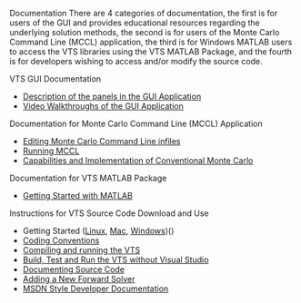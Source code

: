 Documentation
There are 4 categories of documentation, the first is for users of the GUI and provides educational resources regarding the underlying solution methods, the second is for users of the Monte Carlo Command Line (MCCL) application, the third is for Windows MATLAB users to access the VTS libraries using the VTS MATLAB Package, and the fourth is for developers wishing to access and/or modify the source code.

VTS GUI Documentation
* [Description of the panels in the GUI Application](https://github.com/VirtualPhotonics/Vts.Gui.Wpf/wiki/Software)
* [Video Walkthroughs of the GUI Application](https://virtualphotonics.org/video)

Documentation for Monte Carlo Command Line (MCCL) Application
* [Editing Monte Carlo Command Line infiles](https://github.com/VirtualPhotonics/Vts.MonteCarlo/wiki/MCCL-Editing-infiles)
* [Running MCCL](https://github.com/VirtualPhotonics/Vts.MonteCarlo/wiki/MCCL-Examples)
* [Capabilities and Implementation of Conventional Monte Carlo](https://github.com/VirtualPhotonics/Vts.MonteCarlo/wiki/MCCL-Capabilities-And-Implementation)

Documentation for VTS MATLAB Package
* [Getting Started with MATLAB](https://github.com/VirtualPhotonics/VTS/wiki/VTS-MATLAB)

Instructions for VTS Source Code Download and Use
* Getting Started ([Linux](https://github.com/VirtualPhotonics/VTS/wiki/Getting-Started-on-Linux), [Mac](https://github.com/VirtualPhotonics/VTS/wiki/Getting-Started-on-Mac), [Windows](https://github.com/VirtualPhotonics/VTS/wiki/Getting-Started-in-Windows))()
* [Coding Conventions](https://github.com/VirtualPhotonics/VTS/wiki/Coding-Conventions)
* [Compiling and running the VTS](https://github.com/VirtualPhotonics/VTS/wiki/Compile-and-run-the-VTS)
* [Build, Test and Run the VTS without Visual Studio](https://github.com/VirtualPhotonics/VTS/wiki/Without-Visual-Studio)
* [Documenting Source Code](https://github.com/VirtualPhotonics/VTS/wiki/Visual-Studio-XML-Comment-Tags)
* [Adding a New Forward Solver](https://github.com/VirtualPhotonics/VTS/wiki/Adding-a-New-Forward-Solver-to-the-VTS)
* [MSDN Style Developer Documentation](/vts/)  